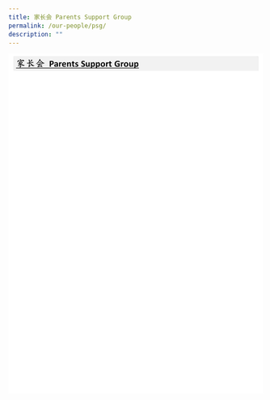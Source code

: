 ```yaml
---
title: 家长会 Parents Support Group
permalink: /our-people/psg/
description: ""
---
```

![家长会 Parents Support Group](/images/Our%20People/家长会%20Parents%20Support%20Group.jpg)